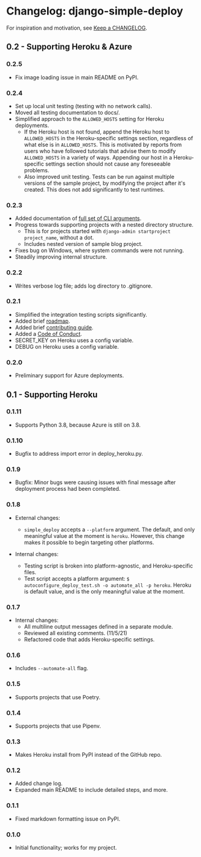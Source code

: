 Changelog: django-simple-deploy
===

For inspiration and motivation, see [Keep a CHANGELOG](https://keepachangelog.com/en/0.3.0/).

0.2 - Supporting Heroku & Azure
---

### 0.2.5

- Fix image loading issue in main README on PyPI.

### 0.2.4

- Set up local unit testing (testing with no network calls).
- Moved all testing documentation to docs/.
- Simplified approach to the `ALLOWED_HOSTS` setting for Heroku deployments.
    - If the Heroku host is not found, append the Heroku host to `ALLOWED_HOSTS` in the Heroku-specific settings section, regardless of what else is in `ALLOWED_HOSTS`. This is motivated by reports from users who have followed tutorials that advise them to modify `ALLOWED_HOSTS` in a variety of ways. Appending our host in a Heroku-specific settings section should not cause any foreseeable problems.
    - Also improved unit testing. Tests can be run against multiple versions of the sample project, by modifying the project after it's created. This does not add significantly to test runtimes.

### 0.2.3

- Added documentation of [full set of CLI arguments](docs/cli_args.md).
- Progress towards supporting projects with a nested directory structure.
    - This is for projects started with `django-admin startproject project_name`, without a dot.
    - Includes nested version of sample blog project.
- Fixes bug on Windows, where system commands were not running.
- Steadily improving internal structure.

### 0.2.2

- Writes verbose log file; adds log directory to .gitignore.

### 0.2.1

- Simplified the integration testing scripts significantly.
- Added brief [roadmap](docs/roadmap.md).
- Added brief [contributing guide](docs/contributing.md).
- Added a [Code of Conduct](docs/code_of_conduct.md).
- SECRET_KEY on Heroku uses a config variable.
- DEBUG on Heroku uses a config variable.

### 0.2.0

- Preliminary support for Azure deployments.

0.1 - Supporting Heroku
---

### 0.1.11

- Supports Python 3.8, because Azure is still on 3.8.

### 0.1.10

- Bugfix to address import error in deploy_heroku.py.

### 0.1.9

- Bugfix: Minor bugs were causing issues with final message after deployment process had been completed.

### 0.1.8

- External changes:
    - `simple_deploy` accepts a `--platform` argument. The default, and only meaningful value at the moment is `heroku`. However, this change makes it possible to begin targeting other platforms.

- Internal changes:
    - Testing script is broken into platform-agnostic, and Heroku-specific files.
    - Test script accepts a platform argument: `$ autoconfigure_deploy_test.sh -o automate_all -p heroku`. Heroku is default value, and is the only meaningful value at the moment.

### 0.1.7

- Internal changes:
    - All multiline output messages defined in a separate module.
    - Reviewed all existing comments. (11/5/21)
    - Refactored code that adds Heroku-specific settings.

### 0.1.6

- Includes `--automate-all` flag.

### 0.1.5

- Supports projects that use Poetry.

### 0.1.4

- Supports projects that use Pipenv.

### 0.1.3

- Makes Heroku install from PyPI instead of the GitHub repo.

### 0.1.2

- Added change log.
- Expanded main README to include detailed steps, and more.

### 0.1.1

- Fixed markdown formatting issue on PyPI.

### 0.1.0

- Initial functionality; works for my project.